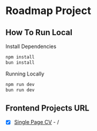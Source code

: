 # Roadmap Project

## How To Run Local

Install Dependencies

```bash
npm install
bun install
```

Running Locally

```bash
npm run dev
bun run dev
```

## Frontend Projects URL

- [x] [Single Page CV](https://roadmap.sh/projects/single-page-cv) - /
